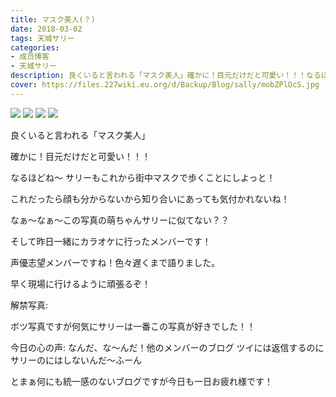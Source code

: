```yaml
---
title: マスク美人(？)
date: 2018-03-02
tags: 天城サリー
categories: 
- 成员博客
- 天城サリー
description: 良くいると言われる「マスク美人」確かに！目元だけだと可愛い！！！なるほどね〜 サリーもこれから街中マスクで歩くことにしよっと！これだったら顔も分からないから知り合いにあっても気付かれないね！なぁ〜な...
cover: https://files.227wiki.eu.org/d/Backup/Blog/sally/mobZPlOcS.jpg 
---
```

![](https://files.227wiki.eu.org/d/Backup/Blog/sally/mobZPlOcS.jpg)
![](https://files.227wiki.eu.org/d/Backup/Blog/sally/mob7Tr5Pu.jpg)
![](https://files.227wiki.eu.org/d/Backup/Blog/sally/mobBMVSl9.jpg)
![](https://files.227wiki.eu.org/d/Backup/Blog/sally/mobXB2nLP.jpg)



良くいると言われる「マスク美人」


確かに！目元だけだと可愛い！！！


なるほどね〜 サリーもこれから街中マスクで歩くことにしよっと！


これだったら顔も分からないから知り合いにあっても気付かれないね！




なぁ〜なぁ〜この写真の萌ちゃんサリーに似てない？？




そして昨日一緒にカラオケに行ったメンバーです！


声優志望メンバーですね！色々遅くまで語りました。


早く現場に行けるように頑張るぞ！


解禁写真:

ボツ写真ですが何気にサリーは一番この写真が好きでした！！


今日の心の声:
なんだ、な〜んだ！他のメンバーのブログ ツイには返信するのにサリーのにはしないんだ〜ふーん 

とまぁ何にも統一感のないブログですが今日も一日お疲れ様です！




